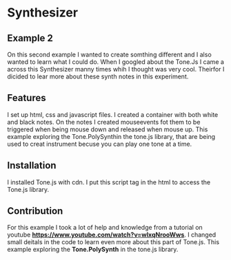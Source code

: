 # Synthesizer
## Example 2 
On this second example I wanted to create somthing different and I also wanted to learn what I could do. When I googled about the Tone.Js I came a across this Synthesizer manny times whih I thought was very cool. Theirfor I dicided to lear more about these synth notes in this experiment. 

## Features
I set up html, css and javascript files. I created a container with both white and black notes. On the notes I created mouseevents fot them to be triggered when being mouse down and released when mouse up. This example exploring the Tone.PolySynthin the tone.js library, that are being used to creat instrument becuse you can play one tone at a time. 

## Installation
I installed Tone.js with cdn. I put this script tag in the html to access the Tone.js library.  
<script src="https://cdnjs.cloudflare.com/ajax/libs/tone/14.8.10/Tone.js"></script>

## Contribution
For this example I took a lot of help and knowledge from a tutorial on youtube **https://www.youtube.com/watch?v=wIxqNrooWws**. I changed small deitals in the code to learn even more about this part of Tone.js. This example exploring the **Tone.PolySynth** in the tone.js library.